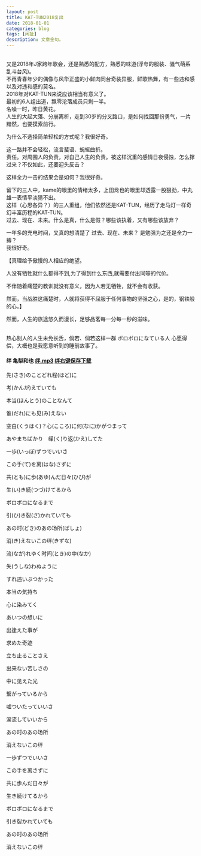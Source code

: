 ```yaml
---
layout: post
title: KAT-TUN2018复出
date: 2018-01-01
categories: blog
tags: [闲扯]
description: 文章金句。
---
```


<br>又是2018年J家跨年歌会，还是熟悉的配方，熟悉的味道(浮夸的服装、骚气萌系乱斗台风)。
<br>不再青春年少的偶像与风华正盛的小鲜肉同台奇装异服，鲜歌热舞，有一些违和感以及对违和感的莫名。
<br>2018年对KAT-TUN来说应该相当有意义了。
<br>最初的6人组出道，飘零沦落成员只剩一半。
<br>名噪一时，昨日黄花。<br>
人生的大起大落、分崩离析，走到30岁的分叉路口，是如何找回那份勇气，一片黯然，也要摸索前行。

为什么不选择简单轻松的方式呢？我很好奇。

这一路并不会轻松，流言蜚语、蜿蜒曲折。<br>
责任。对周围人的负责，对自己人生的负责。被这样沉重的感情日夜侵蚀，怎么撑过来？不仅如此，还要迎头反击？

这样全力一击的结果会是如何？我很好奇。

留下的三人中，kame的眼里的情绪太多，上田龙也的眼里却透露一股狠劲，中丸雄一表情平淡猜不出。<br>
这样（心思各异？）的三人重组，他们依然还是KAT-TUN，经历了走马灯一样奇幻丰富历程的KAT-TUN。<br>
过去、现在、未来。什么是真，什么是假？哪些该执着，又有哪些该放弃？

一年多的充电时间，又真的想清楚了 过去、现在、未来？ 是勉强为之还是全力一搏？ <br>
我很好奇。


【真理给予傲慢的人相应的绝望。

人没有牺牲就什么都得不到,为了得到什么东西,就需要付出同等的代价。

不伴随着痛楚的教训就没有意义，因为人若无牺牲，就不会有收获。

然而，当战胜这痛楚时，人就将获得不屈服于任何事物的坚强之心，是的，钢铁般的心。】

然而，人生的旅途悠久而漫长，足够品茗每一分每一秒的滋味。
<br>
<br>

热心别人的人生未免长舌，倘若、倘若这样一群 ボロボロになている人 心愿得偿，大概也是我愿意听到的睡前故事了。

 
####  绊  亀梨和也  [绊.mp3](http://www.kuwo.cn/yinyue/527929) [绊右键保存下载](http://win.web.ra03.sycdn.kuwo.cn/2fb7b53c19b454fe47ad784be99b46ca/5a49203e/resource/a1/48/71/23/3430925372.aac)

先(さき)のことどれ程(ほど)に

考(かんが)えていても

本当(ほんとう)のことなんて

谁(だれ)にも见(み)えない

空白(くうはく)？心(こころ)に何(なに)かがつまって

あやまちばかり　缲(く)り返(かえ)してた

一歩(いっぼ)ずつでいいさ

この手(て)を离(はな)さずに

共(とも)に歩(あゆ)んだ日々(ひび)が

生(い)き続(つづ)けてるから

ボロボロになるまで

引(ひ)き裂(さ)かれていても

あの时(どき)のあの场所(ばしょ)

消(き)えないこの绊(きずな)

流(なが)れゆく时间(とき)の中(なか)

失(うしな)わぬように

すれ违いぶつかった

本当の気持ち

心に染みてく

あいつの想いに

出逢えた事が

求めた奇迹

立ち止ることさえ

出来ない苦しさの

中に见えた光

繋がっているから

嘘ついたっていいさ

涙流していいから

あの时のあの场所

消えないこの绊

一歩ずつでいいさ

この手を离さずに

共に歩んだ日々が

生き続けてるから

ボロボロになるまで

引き裂かれていても

あの时のあの场所

消えないこの绊



